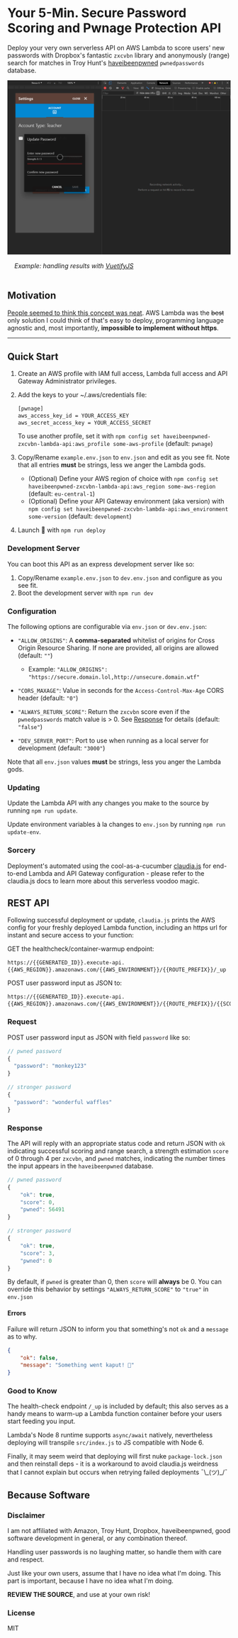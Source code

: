 # **Your** 5-Min. Secure Password Scoring and Pwnage Protection API
Deploy your very own serverless API on AWS Lambda to score users' new passwords with Dropbox's fantastic `zxcvbn` library and anonymously (range) search for matches in Troy Hunt's [haveibeenpwned](https://haveibeenpwned.com/) `pwnedpasswords` database.

![API in Action](.github/pwnage.gif?raw=true "API in Action")

&nbsp;&nbsp;&nbsp;&nbsp;*Example: handling results with [VuetifyJS](https://github.com/vuetifyjs/vuetify)*
<br>
<br>
## Motivation
<a href="https://twitter.com/DetroitEnglish/status/1008276231199055874" target="_blank">People seemed to think this concept was neat</a>. AWS Lambda was the ~~best~~ only solution I could think of that's easy to deploy, programming language agnostic and, most importantly, **impossible to implement without https**.

---

## Quick Start
1. Create an AWS profile with IAM full access, Lambda full access and API Gateway Administrator privileges.
2. Add the keys to your ~/.aws/credentials file:
    ```
    [pwnage]
    aws_access_key_id = YOUR_ACCESS_KEY
    aws_secret_access_key = YOUR_ACCESS_SECRET
    ```
    To use another profile, set it with `npm config set haveibeenpwned-zxcvbn-lambda-api:aws_profile some-aws-profile`  (default: `pwnage`)

3. Copy/Rename `example.env.json` to `env.json` and edit as you see fit. Note that all entries **must** be strings, less we anger the Lambda gods.
    - (Optional) Define your AWS region of choice with `npm config set haveibeenpwned-zxcvbn-lambda-api:aws_region some-aws-region` (default: `eu-central-1`)
    - (Optional) Define your API Gateway environment (aka version) with `npm config set haveibeenpwned-zxcvbn-lambda-api:aws_environment some-version` (default: `development`)
4. Launch 🚀 with `npm run deploy`


### Development Server
You can boot this API as an express development server like so:
1. Copy/Rename `example.env.json` to `dev.env.json` and configure as you see fit.
2. Boot the development server with `npm run dev`

### Configuration
The following options are configurable via `env.json` or `dev.env.json`:

- `"ALLOW_ORIGINS"`: A **comma-separated** whitelist of origins for Cross Origin Resource Sharing. If none are provided, all origins are allowed (default: `""`)
    - Example: `"ALLOW_ORIGINS": "https://secure.domain.lol,http://unsecure.domain.wtf"`

- `"CORS_MAXAGE"`: Value in seconds for the `Access-Control-Max-Age` CORS header (default: `"0"`)

- `"ALWAYS_RETURN_SCORE"`: Return the `zxcvbn` score even if the `pwnedpasswords` match value is > 0. See [Response](##Response) for details (default: `"false"`)
- `"DEV_SERVER_PORT"`: Port to use when running as a local server for development (default: `"3000"`)

Note that all `env.json` values **must** be strings, less you anger the Lambda gods.

### Updating
Update the Lambda API with any changes you make to the source by running `npm run update`.

Update environment variables à la changes to `env.json` by running `npm run update-env`.

### Sorcery
Deployment's automated using the cool-as-a-cucumber [claudia.js](https://claudiajs.com/documentation.html) for end-to-end Lambda and API Gateway configuration - please refer to the claudia.js docs to learn more about this serverless voodoo magic.

## REST API

Following successful deployment or update, `claudia.js` prints the AWS config for your freshly deployed Lambda function, including an https url for instant and secure access to your function:

GET the healthcheck/container-warmup endpoint:
```
https://{{GENERATED_ID}}.execute-api.{{AWS_REGION}}.amazonaws.com/{{AWS_ENVIRONMENT}}/{{ROUTE_PREFIX}}/_up
```

POST user password input as JSON to:
```
https://{{GENERATED_ID}}.execute-api.{{AWS_REGION}}.amazonaws.com/{{AWS_ENVIRONMENT}}/{{ROUTE_PREFIX}}/{{SCORING_ENDPOINT}}
```

### Request

POST user password input as JSON with field `password` like so:

```javascript
// pwned password
{
  "password": "monkey123"
}
```
```javascript
// stronger password
{
  "password": "wonderful waffles"
}
```

### Response

The API will reply with an appropriate status code and return JSON with `ok` indicating successful scoring and range search, a strength estimation `score` of 0 through 4 per `zxcvbn`, and `pwned` matches, indicating the number times the input appears in the `haveibeenpwned` database.

```javascript
// pwned password
{
    "ok": true,
    "score": 0,
    "pwned": 56491
}
```
```javascript
// stronger password
{
    "ok": true,
    "score": 3,
    "pwned": 0
}
```
By default, if `pwned` is greater than 0, then `score` will **always** be 0. You can override this behavior by settings `"ALWAYS_RETURN_SCORE"` to `"true"` in `env.json`

#### Errors

Failure will return JSON to inform you that something's not `ok` and a `message` as to why.

```json
{
    "ok": false,
    "message": "Something went kaput! 💩"
}
```

### Good to Know
The health-check endpoint `/_up` is included by default; this also serves as a handy means to warm-up a Lambda function container before your users start feeding you input.

Lambda's Node 8 runtime supports `async/await` natively, nevertheless deploying will transpile `src/index.js` to JS compatible with Node 6.

Finally, it may seem weird that deploying will first nuke `package-lock.json` and then reinstall deps - it is a workaround to avoid claudia.js weirdness that I cannot explain but occurs when retrying failed deployments ¯\\\_(ツ)\_/¯

## Because Software

### Disclaimer
I am not affiliated with Amazon, Troy Hunt, Dropbox, haveibeenpwned, good software development in general, or any combination thereof.

Handling user passwords is no laughing matter, so handle them with care and respect.

Just like your own users, assume that I have no idea what I'm doing. This part is important, because I have no idea what I'm doing.

**REVIEW THE SOURCE**, and use at your own risk!

### License
MIT
